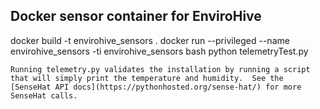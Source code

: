 ## Docker sensor container for EnviroHive

docker build -t envirohive_sensors .
docker run --privileged --name envirohive_sensors -ti envirohive_sensors bash
python telemetryTest.py
```
Running telemetry.py validates the installation by running a script that will simply print the temperature and humidity.  See the [SenseHat API docs](https://pythonhosted.org/sense-hat/) for more SenseHat calls.

